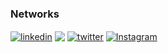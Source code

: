 <h3>Networks</h3>
<a href="https://www.linkedin.com/in/florisbal" target="_blank"><img align="center" src="https://img.shields.io/badge/LinkedIn-0077B5?style=for-the-badge&logo=linkedin&logoColor=white" alt="linkedin" /></a>
<a href = "mailto:florisbal@gmail.com"><img align="center" src="https://img.shields.io/badge/Gmail-D14836?style=for-the-badge&logo=gmail&logoColor=white" target="_blank"></a>
<a href="https://twitter.com/florisbal" target="_blank"><img align="center" src="https://img.shields.io/badge/Twitter-1DA1F2?style=for-the-badge&logo=twitter&logoColor=white" alt="twitter"/></a>
<a href="https://instagram.com/nflorisbal" target="_blank"><img align="center" src="https://img.shields.io/badge/-Instagram-DF0174?style=for-the-badge&logo=instagram&logoColor=white" alt="Instagram"/></a>
